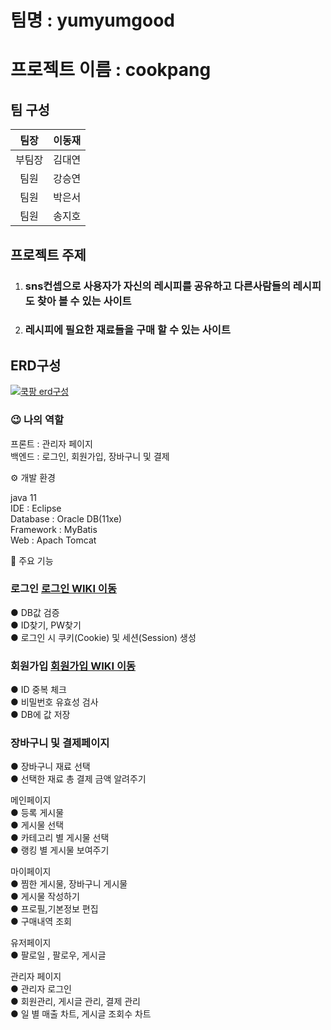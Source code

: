 # 팀명 : yumyumgood
# 프로젝트 이름 : cookpang
## 팀 구성

|팀장|이동재|           
|:--:|:--:|
|부팀장|김대연|
|팀원|강승연|
|팀원|박은서|
|팀원|송지호|


## 프로젝트 주제 

1. ###  sns컨셉으로 사용자가 자신의 레시피를 공유하고 다른사람들의 레시피도 찾아 볼 수 있는 사이트
2. ###  레시피에 필요한 재료들을 구매 할 수 있는 사이트

## ERD구성
[![쿡팡 erd구성](./WebContent/assets/img/erdImg/cookpnagERD2.png)](https://dbdiagram.io/d/642008425758ac5f17242b13)

### 😉 나의 역할 <br/>
프론트 : 관리자 페이지<br/>
백엔드 : 로그인, 회원가입, 장바구니 및 결제


⚙️ 개발 환경


java 11  <br/>
IDE : Eclipse <br/>
Database : Oracle DB(11xe) <br/>
Framework : MyBatis <br/>
Web : Apach Tomcat <br/>


📌 주요 기능 <br/>
### 로그인 [로그인 WIKI 이동](https://github.com/yeon0517/yumyumgood2/wiki/%EB%A1%9C%EA%B7%B8%EC%9D%B8) <br/> 
● DB값 검증 <br/>
● ID찾기, PW찾기 <br/>
● 로그인 시 쿠키(Cookie) 및 세션(Session) 생성 <br/>

### 회원가입 [회원가입 WIKI 이동](https://github.com/yeon0517/yumyumgood2/wiki/%ED%9A%8C%EC%9B%90%EA%B0%80%EC%9E%85) <br/>
● ID 중복 체크 <br/>
● 비밀번호 유효성 검사 <br/>
● DB에 값 저장 <br/>

### 장바구니 및 결제페이지 <br/>
● 장바구니 재료 선택 <br/>
● 선택한 재료 총 결제 금액 알려주기 <br/>

메인페이지 <br/>
● 등록 게시물 <br/>
● 게시물 선택 <br/>
● 카테고리 별 게시물 선택 <br/>
● 랭킹 별 게시물 보여주기 <br/>

마이페이지 <br/>
● 찜한 게시물, 장바구니 게시물 <br/>
● 게시물 작성하기 <br/>
● 프로필,기본정보 편집 <br/>
● 구매내역 조회 <br/>

유저페이지<br/>
● 팔로일 , 팔로우, 게시글 <br/>

관리자 페이지<br/>
● 관리자 로그인 <br/>
● 회원관리, 게시글 관리, 결제 관리<br/>
● 일 별 매출 차트, 게시글 조회수 차트<br/> 
















